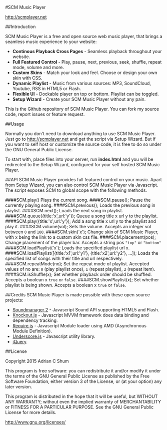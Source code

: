#SCM Music Player

<http://scmplayer.net>

##Introduction

SCM Music Player is a free and open source web music player, that brings a seamless music experience to your website:

* __Continous Playback Cross Pages__ - Seamless playback throughout your website.
* __Full Featured Control__ - Play, pause, next, previous, seek, shuffle, repeat mode, volume and more.
* __Custom Skins__ - Match your look and feel. Choose or design your own skin with CSS.
* __Dynamic Playlist__ - Music from various sources: MP3, SoundCloud, Youtube, RSS in HTML5 or Flash.
* __Flexible UI__ - Dockable player on top or bottom. Playlist can be toggled.
* __Setup Wizard__ - Create your SCM Music Player without any pain.

This is the Github repository of SCM Music Player. You can fork my source code, report issues or feature request. 

##Usage

Normally you don't need to download anything to use SCM Music Player. Just go to http://scmplayer.net and get the script via Setup Wizard. But if you want to self host or customize the source code, it is free to do so under the GNU General Public License.

To start with, place files into your server, run __index.html__ and you will be redirected to the Setup Wizard, configured for your self hosted SCM Music Player.

##API
SCM Music Player provides full featured control on your music. Apart from Setup Wizard, you can also control SCM Music Player via Javascript. The script exposes SCM to global scope with the following methods.

####SCM.play() 
Plays the current song.
####SCM.pause();
Pause the currently playing song.
####SCM.previous();
Loads the previous song in playlist.
####SCM.next();
Loads the next song in playlist.
####SCM.queue({title:'x',url:'y'});
Queue a song title x url y to the playlist.
####SCM.play({title:'x',url:'y'});
Add a song title x url y to the playlist and play it.
####SCM.volume(vol);
Sets the volume. Accepts an integer vol between `0` and `100`.
####SCM.skin('x');
Change skin of SCM Music Player, with x being the link to a custom skin css file.
####SCM.placement(pos);
Change placement of the player bar. Accepts a string pos `"top"` or `"bottom"`
####SCM.loadPlaylist('x');
Loads the specified playlist url x.
####SCM.loadPlaylist([{title:'x1',url:'y1'}, {title:'x2',url:'y2'}, ...]);
Loads the specified list of songs with their title and url respectively.
####SCM.repeatMode(no);
Set the repeat mode of playlist. Accepted values of no are:
`0` (play playlist once), `1` (repeat playlist), `2` (repeat item).
####SCM.isShuffle(x);
Set whether playback order should be shuffled. Accepts a boolean x `true` or `false`.
####SCM.showPlaylist(x);
Set whether playlist is being shown. Accepts a boolean x 	`true` or `false`.

##Credits
SCM Music Player is made possible with these open source projects:

* [Soundmanager 2](http://www.schillmania.com/projects/soundmanager2/) - Javascript Sound API supporting HTML5 and Flash.
* [Knockout.js](http://knockoutjs.com/) - Javascript MVVM framework does data binding and dependency tracking.
* [Require.js](http://requirejs.org/) - Javascript Module loader using AMD (Asynchronous Module Definition).
* [Underscore.js](http://underscorejs.org/) - Javascript utility library.
* [jQuery](http://jquery.com/).

##License

Copyright 2015 Adrian C Shum

This program is free software: you can redistribute it and/or modify it under the terms of the GNU General Public License as published by the Free Software Foundation, either version 3 of the License, or (at your option) any later version.

This program is distributed in the hope that it will be useful, but WITHOUT ANY WARRANTY; without even the implied warranty of MERCHANTABILITY or FITNESS FOR A PARTICULAR PURPOSE. See the GNU General Public License for more details.

http://www.gnu.org/licenses/
